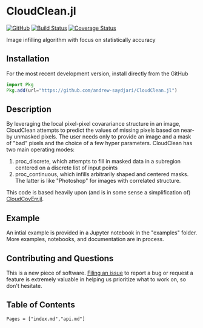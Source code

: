 # CloudClean.jl

[![GitHub](https://img.shields.io/badge/Code-GitHub-black.svg)](https://github.com/andrew-saydjari/CloudClean.jl)
[![Build Status](https://github.com/andrew-saydjari/CloudClean.jl/workflows/CI_lite/badge.svg)](https://github.com/andrew-saydjari/CloudClean.jl/actions)
[![Coverage Status](https://codecov.io/github/andrew-saydjari/CloudClean.jl/coverage.svg?branch=main)](https://codecov.io/github/andrew-saydjari/CloudClean.jl?branch=main)

Image infilling algorithm with focus on statistically accuracy

## Installation
<!-- 
**CloudClean** is a registered package so a stable version can be installed using `Pkg.add`.

```julia
import Pkg
Pkg.add("CloudClean")
```
 -->
For the most recent development version, install directly from the GitHub

```julia
import Pkg
Pkg.add(url="https://github.com/andrew-saydjari/CloudClean.jl")
```

## Description

By leveraging the local pixel-pixel covarariance structure in an image, CloudClean attempts to predict the values of missing pixels based on near-by unmasked pixels. The user needs only to provide an image and a mask of "bad" pixels and the choice of a few hyper parameters. CloudClean has two main operating modes:

1. proc_discrete, which attempts to fill in masked data in a subregion centered on a discrete list of input points
2. proc_continuous, which infills arbitrarily shaped and centered masks. The latter is like "Photoshop" for images with correlated structure.

This code is based heavily upon (and is in some sense a simplification of) [CloudCovErr.jl](https://github.com/andrew-saydjari/CloudCovErr.jl).

## Example

An intial example is provided in a Jupyter notebook in the "examples" folder. More examples, notebooks, and documentation are in process.

## Contributing and Questions

This is a new piece of software. [Filing an
issue](https://github.com/andrew-saydjari/CloudClean.jl/issues/new) to report a
bug or request a feature is extremely valuable in helping us prioritize what to work on, so don't hesitate.

## Table of Contents

```@contents
Pages = ["index.md","api.md"]
```
